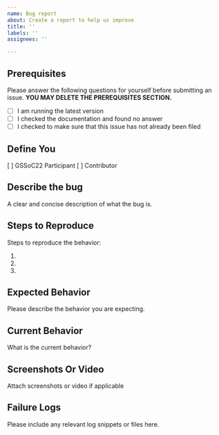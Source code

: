 ```yaml
---
name: Bug report
about: Create a report to help us improve
title: ''
labels: ''
assignees: ''

---
```


## Prerequisites

Please answer the following questions for yourself before submitting an issue. **YOU MAY DELETE THE PREREQUISITES SECTION.**

- [ ] I am running the latest version
- [ ] I checked the documentation and found no answer
- [ ] I checked to make sure that this issue has not already been filed

## Define You

[ ] GSSoC22 Participant
[ ] Contributor


## Describe the bug

A clear and concise description of what the bug is.

## Steps to Reproduce

Steps to reproduce the behavior:

1. 
2. 
3. 
 
## Expected Behavior

Please describe the behavior you are expecting.

## Current Behavior

What is the current behavior?

## Screenshots Or Video

Attach screenshots or video if applicable


## Failure Logs

Please include any relevant log snippets or files here.
